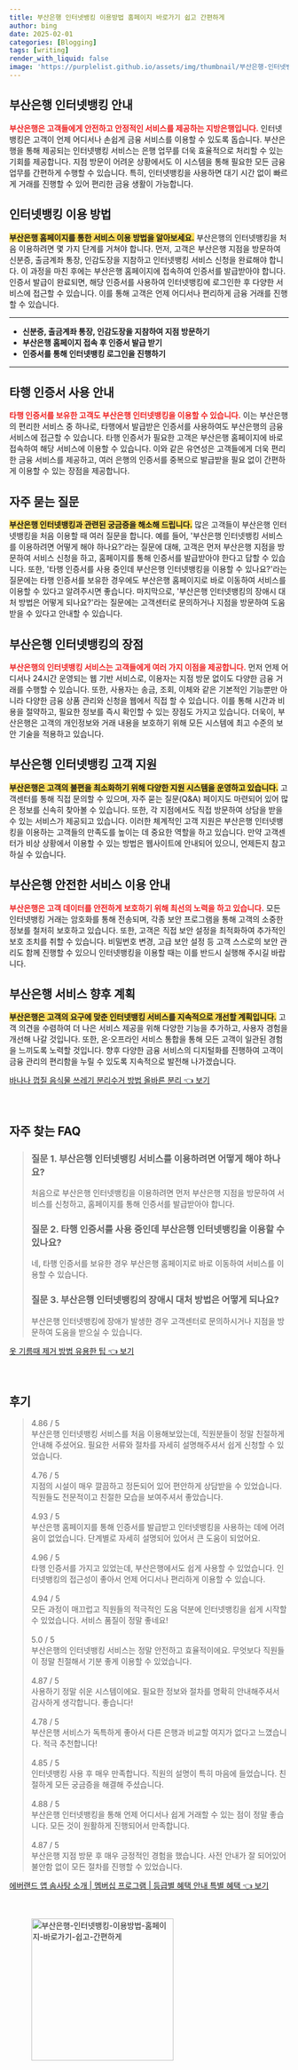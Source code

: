 ```yaml
---
title: 부산은행 인터넷뱅킹 이용방법 홈페이지 바로가기 쉽고 간편하게
author: bing
date: 2025-02-01
categories: [Blogging]
tags: [writing]
render_with_liquid: false
image: 'https://purplelist.github.io/assets/img/thumbnail/부산은행-인터넷뱅킹-이용방법-홈페이지-바로가기-쉽고-간편하게.webp'
---
```



<h2 id='부산은행_인터넷뱅킹_안내'>부산은행 인터넷뱅킹 안내</h2>

<p><b><span style="color: #ee2323;">부산은행은 고객들에게 안전하고 안정적인 서비스를 제공하는 지방은행입니다.</span></b> 인터넷뱅킹은 고객이 언제 어디서나 손쉽게 금융 서비스를 이용할 수 있도록 돕습니다. 부산은행을 통해 제공되는 인터넷뱅킹 서비스는 은행 업무를 더욱 효율적으로 처리할 수 있는 기회를 제공합니다. 지점 방문이 어려운 상황에서도 이 시스템을 통해 필요한 모든 금융 업무를 간편하게 수행할 수 있습니다. 특히, 인터넷뱅킹을 사용하면 대기 시간 없이 빠르게 거래를 진행할 수 있어 편리한 금융 생활이 가능합니다.</p>

<h2 id='인터넷뱅킹_이용_방법'>인터넷뱅킹 이용 방법</h2>

<p><b><span style="background-color: #ffe066;">부산은행 홈페이지를 통한 서비스 이용 방법을 알아보세요.</span></b> 부산은행의 인터넷뱅킹을 처음 이용하려면 몇 가지 단계를 거쳐야 합니다. 먼저, 고객은 부산은행 지점을 방문하여 신분증, 출금계좌 통장, 인감도장을 지참하고 인터넷뱅킹 서비스 신청을 완료해야 합니다. 이 과정을 마친 후에는 부산은행 홈페이지에 접속하여 인증서를 발급받아야 합니다. 인증서 발급이 완료되면, 해당 인증서를 사용하여 인터넷뱅킹에 로그인한 후 다양한 서비스에 접근할 수 있습니다. 이를 통해 고객은 언제 어디서나 편리하게 금융 거래를 진행할 수 있습니다.</p>

<hr />

<ul>
    <li><b>신분증, 출금계좌 통장, 인감도장을 지참하여 지점 방문하기</b></li>
    <li><b>부산은행 홈페이지 접속 후 인증서 발급 받기</b></li>
    <li><b>인증서를 통해 인터넷뱅킹 로그인을 진행하기</b></li>
</ul>

<hr />

<h2 id='타행_인증서_사용_안내'>타행 인증서 사용 안내</h2>

<p><b><span style="color: #ee2323;">타행 인증서를 보유한 고객도 부산은행 인터넷뱅킹을 이용할 수 있습니다.</span></b> 이는 부산은행의 편리한 서비스 중 하나로, 타행에서 발급받은 인증서를 사용하여도 부산은행의 금융 서비스에 접근할 수 있습니다. 타행 인증서가 필요한 고객은 부산은행 홈페이지에 바로 접속하여 해당 서비스에 이용할 수 있습니다. 이와 같은 유연성은 고객들에게 더욱 편리한 금융 서비스를 제공하고, 여러 은행의 인증서를 중복으로 발급받을 필요 없이 간편하게 이용할 수 있는 장점을 제공합니다.</p>

<h2 id='자주_묻는_질문'>자주 묻는 질문</h2>

<p><b><span style="background-color: #ffe066;">부산은행 인터넷뱅킹과 관련된 궁금증을 해소해 드립니다.</span></b> 많은 고객들이 부산은행 인터넷뱅킹을 처음 이용할 때 여러 질문을 합니다. 예를 들어, '부산은행 인터넷뱅킹 서비스를 이용하려면 어떻게 해야 하나요?'라는 질문에 대해, 고객은 먼저 부산은행 지점을 방문하여 서비스 신청을 하고, 홈페이지를 통해 인증서를 발급받아야 한다고 답할 수 있습니다. 또한, '타행 인증서를 사용 중인데 부산은행 인터넷뱅킹을 이용할 수 있나요?'라는 질문에는 타행 인증서를 보유한 경우에도 부산은행 홈페이지로 바로 이동하여 서비스를 이용할 수 있다고 알려주시면 좋습니다. 마지막으로, '부산은행 인터넷뱅킹의 장애시 대처 방법은 어떻게 되나요?'라는 질문에는 고객센터로 문의하거나 지점을 방문하여 도움받을 수 있다고 안내할 수 있습니다.</p>

<h2 id='부산은행_인터넷뱅킹_장점'>부산은행 인터넷뱅킹의 장점</h2>

<p><b><span style="color: #ee2323;">부산은행의 인터넷뱅킹 서비스는 고객들에게 여러 가지 이점을 제공합니다.</span></b> 먼저 언제 어디서나 24시간 운영되는 웹 기반 서비스로, 이용자는 지점 방문 없이도 다양한 금융 거래를 수행할 수 있습니다. 또한, 사용자는 송금, 조회, 이체와 같은 기본적인 기능뿐만 아니라 다양한 금융 상품 관리와 신청을 웹에서 직접 할 수 있습니다. 이를 통해 시간과 비용을 절약하고, 필요한 정보를 즉시 확인할 수 있는 장점도 가지고 있습니다. 더욱이, 부산은행은 고객의 개인정보와 거래 내용을 보호하기 위해 모든 시스템에 최고 수준의 보안 기술을 적용하고 있습니다.</p>

<h2 id='부산은행_인터넷뱅킹_고객지원'>부산은행 인터넷뱅킹 고객 지원</h2>

<p><b><span style="background-color: #ffe066;">부산은행은 고객의 불편을 최소화하기 위해 다양한 지원 시스템을 운영하고 있습니다.</span></b> 고객센터를 통해 직접 문의할 수 있으며, 자주 묻는 질문(Q&A) 페이지도 마련되어 있어 많은 정보를 신속히 찾아볼 수 있습니다. 또한, 각 지점에서도 직접 방문하여 상담을 받을 수 있는 서비스가 제공되고 있습니다. 이러한 체계적인 고객 지원은 부산은행 인터넷뱅킹을 이용하는 고객들의 만족도를 높이는 데 중요한 역할을 하고 있습니다. 만약 고객센터가 비상 상황에서 이용할 수 있는 방법은 웹사이트에 안내되어 있으니, 언제든지 참고하실 수 있습니다.</p>

<h2 id='부산은행_안전한_서비스_이용_안내'>부산은행 안전한 서비스 이용 안내</h2>

<p><b><span style="color: #ee2323;">부산은행은 고객 데이터를 안전하게 보호하기 위해 최선의 노력을 하고 있습니다.</span></b> 모든 인터넷뱅킹 거래는 암호화를 통해 전송되며, 각종 보안 프로그램을 통해 고객의 소중한 정보를 철저히 보호하고 있습니다. 또한, 고객은 직접 보안 설정을 최적화하여 추가적인 보호 조치를 취할 수 있습니다. 비밀번호 변경, 고급 보안 설정 등 고객 스스로의 보안 관리도 함께 진행할 수 있으니 인터넷뱅킹을 이용할 때는 이를 반드시 실행해 주시길 바랍니다.</p>

<h2 id='부산은행_서비스_향후_계획'>부산은행 서비스 향후 계획</h2>

<p><b><span style="background-color: #ffe066;">부산은행은 고객의 요구에 맞춘 인터넷뱅킹 서비스를 지속적으로 개선할 계획입니다.</span></b> 고객 의견을 수렴하여 더 나은 서비스 제공을 위해 다양한 기능을 추가하고, 사용자 경험을 개선해 나갈 것입니다. 또한, 온·오프라인 서비스 통합을 통해 모든 고객이 일관된 경험을 느끼도록 노력할 것입니다. 향후 다양한 금융 서비스의 디지털화를 진행하여 고객이 금융 관리의 편리함을 누릴 수 있도록 지속적으로 발전해 나가겠습니다.</p>


<p><a class="click-button" title="바나나 껍질 음식물 쓰레기 분리수거 방법 올바른 분리" href="https://purplelist.github.io/posts/%EB%B0%94%EB%82%98%EB%82%98-%EA%BB%8D%EC%A7%88-%EC%9D%8C%EC%8B%9D%EB%AC%BC-%EC%93%B0%EB%A0%88%EA%B8%B0-%EB%B6%84%EB%A6%AC%EC%88%98%EA%B1%B0-%EB%B0%A9%EB%B2%95-%EC%98%AC%EB%B0%94%EB%A5%B8-%EB%B6%84%EB%A6%AC/" rel="dofollow">바나나 껍질 음식물 쓰레기 분리수거 방법 올바른 분리 👈 보기</a></p><br>
<h2 id='자주_찾는_FAQ'>자주 찾는 FAQ</h2>
<div itemscope="" itemtype="https://schema.org/FAQPage"> 
<blockquote> 
<div itemscope="" itemprop="mainEntity" itemtype="https://schema.org/Question"> 
<h3 itemprop="name">질문 1. 부산은행 인터넷뱅킹 서비스를 이용하려면 어떻게 해야 하나요?</h3> 
<div itemscope="" itemprop="acceptedAnswer" itemtype="https://schema.org/Answer"> 
<span itemprop="text"> 
<p>처음으로 부산은행 인터넷뱅킹을 이용하려면 먼저 부산은행 지점을 방문하여 서비스를 신청하고, 홈페이지를 통해 인증서를 발급받아야 합니다.</p> 
</span> 
</div> 
</div> 
<div itemscope="" itemprop="mainEntity" itemtype="https://schema.org/Question"> 
<h3 itemprop="name">질문 2. 타행 인증서를 사용 중인데 부산은행 인터넷뱅킹을 이용할 수 있나요?</h3> 
<div itemscope="" itemprop="acceptedAnswer" itemtype="https://schema.org/Answer"> 
<span itemprop="text"> 
<p>네, 타행 인증서를 보유한 경우 부산은행 홈페이지로 바로 이동하여 서비스를 이용할 수 있습니다.</p> 
</span> 
</div> 
</div> 
<div itemscope="" itemprop="mainEntity" itemtype="https://schema.org/Question"> 
<h3 itemprop="name">질문 3. 부산은행 인터넷뱅킹의 장애시 대처 방법은 어떻게 되나요?</h3> 
<div itemscope="" itemprop="acceptedAnswer" itemtype="https://schema.org/Answer"> 
<span itemprop="text"> 
<p>부산은행 인터넷뱅킹에 장애가 발생한 경우 고객센터로 문의하시거나 지점을 방문하여 도움을 받으실 수 있습니다.</p> 
</span> 
</div> 
</div> 
</blockquote> 
</div>
<p><a class="click-button" title="옷 기름때 제거 방법 유용한 팁" href="https://purplelist.github.io/posts/%EC%98%B7-%EA%B8%B0%EB%A6%84%EB%95%8C-%EC%A0%9C%EA%B1%B0-%EB%B0%A9%EB%B2%95-%EC%9C%A0%EC%9A%A9%ED%95%9C-%ED%8C%81/" rel="dofollow">옷 기름때 제거 방법 유용한 팁 👈 보기</a></p><br>
<h2 id='후기'>후기</h2>
<div itemscope itemtype="https://schema.org/Product">
  <blockquote>
  <div itemprop="review" itemscope itemtype="https://schema.org/Review">
      <div itemprop="reviewRating" itemscope itemtype="https://schema.org/Rating"> <span itemprop="ratingValue">4.86</span> / <span itemprop="bestRating">5</span> </div>
      <span itemprop="reviewBody">부산은행 인터넷뱅킹 서비스를 처음 이용해보았는데, 직원분들이 정말 친절하게 안내해 주셨어요. 필요한 서류와 절차를 자세히 설명해주셔서 쉽게 신청할 수 있었습니다.</span>
  </div>
  <br>
  <div itemprop="review" itemscope itemtype="https://schema.org/Review">
      <div itemprop="reviewRating" itemscope itemtype="https://schema.org/Rating"> <span itemprop="ratingValue">4.76</span> / <span itemprop="bestRating">5</span> </div>
      <span itemprop="reviewBody">지점의 시설이 매우 깔끔하고 정돈되어 있어 편안하게 상담받을 수 있었습니다. 직원들도 전문적이고 친절한 모습을 보여주셔서 좋았습니다.</span>
  </div>
  <br>
  <div itemprop="review" itemscope itemtype="https://schema.org/Review">
      <div itemprop="reviewRating" itemscope itemtype="https://schema.org/Rating"> <span itemprop="ratingValue">4.93</span> / <span itemprop="bestRating">5</span> </div>
      <span itemprop="reviewBody">부산은행 홈페이지를 통해 인증서를 발급받고 인터넷뱅킹을 사용하는 데에 어려움이 없었습니다. 단계별로 자세히 설명되어 있어서 큰 도움이 되었어요.</span>
  </div>
  <br>
  <div itemprop="review" itemscope itemtype="https://schema.org/Review">
      <div itemprop="reviewRating" itemscope itemtype="https://schema.org/Rating"> <span itemprop="ratingValue">4.96</span> / <span itemprop="bestRating">5</span> </div>
      <span itemprop="reviewBody">타행 인증서를 가지고 있었는데, 부산은행에서도 쉽게 사용할 수 있었습니다. 인터넷뱅킹의 접근성이 좋아서 언제 어디서나 편리하게 이용할 수 있습니다.</span>
  </div>
  <br>
  <div itemprop="review" itemscope itemtype="https://schema.org/Review">
      <div itemprop="reviewRating" itemscope itemtype="https://schema.org/Rating"> <span itemprop="ratingValue">4.94</span> / <span itemprop="bestRating">5</span> </div>
      <span itemprop="reviewBody">모든 과정이 매끄럽고 직원들의 적극적인 도움 덕분에 인터넷뱅킹을 쉽게 시작할 수 있었습니다. 서비스 품질이 정말 좋네요!</span>
  </div>
  <br>
  <div itemprop="review" itemscope itemtype="https://schema.org/Review">
      <div itemprop="reviewRating" itemscope itemtype="https://schema.org/Rating"> <span itemprop="ratingValue">5.0</span> / <span itemprop="bestRating">5</span> </div>
      <span itemprop="reviewBody">부산은행의 인터넷뱅킹 서비스는 정말 안전하고 효율적이에요. 무엇보다 직원들이 정말 친절해서 기분 좋게 이용할 수 있었습니다.</span>
  </div>
  <br>
  <div itemprop="review" itemscope itemtype="https://schema.org/Review">
      <div itemprop="reviewRating" itemscope itemtype="https://schema.org/Rating"> <span itemprop="ratingValue">4.87</span> / <span itemprop="bestRating">5</span> </div>
      <span itemprop="reviewBody">사용하기 정말 쉬운 시스템이에요. 필요한 정보와 절차를 명확히 안내해주셔서 감사하게 생각합니다. 좋습니다!</span>
  </div>
  <br>
  <div itemprop="review" itemscope itemtype="https://schema.org/Review">
      <div itemprop="reviewRating" itemscope itemtype="https://schema.org/Rating"> <span itemprop="ratingValue">4.78</span> / <span itemprop="bestRating">5</span> </div>
      <span itemprop="reviewBody">부산은행 서비스가 독특하게 좋아서 다른 은행과 비교할 여지가 없다고 느꼈습니다. 적극 추천합니다!</span>
  </div>
  <br>
  <div itemprop="review" itemscope itemtype="https://schema.org/Review">
      <div itemprop="reviewRating" itemscope itemtype="https://schema.org/Rating"> <span itemprop="ratingValue">4.85</span> / <span itemprop="bestRating">5</span> </div>
      <span itemprop="reviewBody">인터넷뱅킹 사용 후 매우 만족합니다. 직원의 설명이 특히 마음에 들었습니다. 친절하게 모든 궁금증을 해결해 주셨습니다.</span>
  </div>
  <br>
  <div itemprop="review" itemscope itemtype="https://schema.org/Review">
      <div itemprop="reviewRating" itemscope itemtype="https://schema.org/Rating"> <span itemprop="ratingValue">4.88</span> / <span itemprop="bestRating">5</span> </div>
      <span itemprop="reviewBody">부산은행 인터넷뱅킹을 통해 언제 어디서나 쉽게 거래할 수 있는 점이 정말 좋습니다. 모든 것이 원활하게 진행되어서 만족합니다.</span>
  </div>
  <br>
  <div itemprop="review" itemscope itemtype="https://schema.org/Review">
      <div itemprop="reviewRating" itemscope itemtype="https://schema.org/Rating"> <span itemprop="ratingValue">4.87</span> / <span itemprop="bestRating">5</span> </div>
      <span itemprop="reviewBody">부산은행 지점 방문 후 매우 긍정적인 경험을 했습니다. 사전 안내가 잘 되어있어 불안함 없이 모든 절차를 진행할 수 있었습니다.</span>
  </div>
  </blockquote>
</div>
<p><a class="click-button" title="에버랜드 앱 솜사탕 소개 | 멤버십 프로그램 | 등급별 혜택 안내 특별 혜택" href="https://purplelist.github.io/posts/%EC%97%90%EB%B2%84%EB%9E%9C%EB%93%9C-%EC%95%B1-%EC%86%9C%EC%82%AC%ED%83%95-%EC%86%8C%EA%B0%9C-%EB%A9%A4%EB%B2%84%EC%8B%AD-%ED%94%84%EB%A1%9C%EA%B7%B8%EB%9E%A8-%EB%93%B1%EA%B8%89%EB%B3%84-%ED%98%9C%ED%83%9D-%EC%95%88%EB%82%B4-%ED%8A%B9%EB%B3%84-%ED%98%9C%ED%83%9D/" rel="dofollow">에버랜드 앱 솜사탕 소개 | 멤버십 프로그램 | 등급별 혜택 안내 특별 혜택 👈 보기</a></p><br>
<figure class="image"><img src="https://purplelist.github.io/assets/img/thumbnail/부산은행-인터넷뱅킹-이용방법-홈페이지-바로가기-쉽고-간편하게.webp" alt="부산은행-인터넷뱅킹-이용방법-홈페이지-바로가기-쉽고-간편하게" width="256" height="256"></figure>